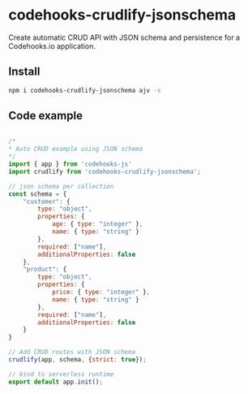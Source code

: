 # codehooks-crudlify-jsonschema
Create automatic CRUD API with JSON schema and persistence for a Codehooks.io application.

## Install
```bash
npm i codehooks-crudlify-jsonschema ajv -s
```

## Code example

```js

/*
* Auto CRUD example using JSON schema
*/
import { app } from 'codehooks-js'
import crudlify from 'codehooks-crudlify-jsonschema';

// json schema per collection
const schema = {
    "customer": {
        type: "object",
        properties: {
            age: { type: "integer" },
            name: { type: "string" }
        },
        required: ["name"],
        additionalProperties: false
    },
    "product": {
        type: "object",
        properties: {
            price: { type: "integer" },
            name: { type: "string" }
        },
        required: ["name"],
        additionalProperties: false
    }
}

// Add CRUD routes with JSON schema
crudlify(app, schema, {strict: true});

// bind to serverless runtime
export default app.init();

```
